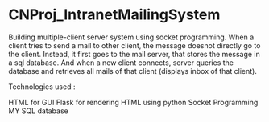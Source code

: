 # CNProj_IntranetMailingSystem
Building multiple-client server system using socket programming.  When a client tries to send a mail to other client,  the message doesnot directly go to the client. Instead, it first goes to the mail server, that stores the message in a sql database. And when a new client connects, server queries the database and retrieves all mails of that client (displays inbox of that client).

Technologies used :

HTML for GUI
Flask for rendering HTML using python
Socket Programming
MY SQL database
